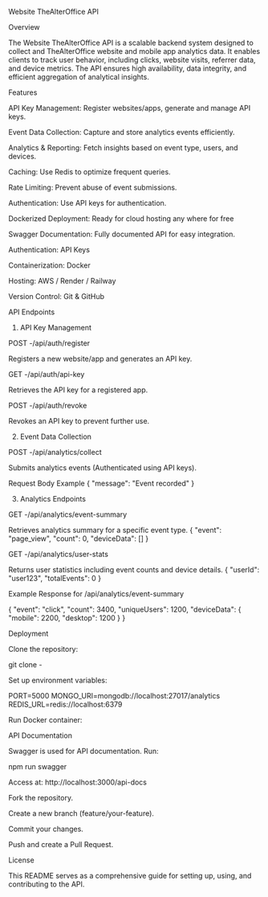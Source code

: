 Website TheAlterOffice API

Overview

The Website TheAlterOffice API is a scalable backend system designed to collect and TheAlterOffice website and mobile app analytics data. It enables clients to track user behavior, including clicks, website visits, referrer data, and device metrics. The API ensures high availability, data integrity, and efficient aggregation of analytical insights.

Features

API Key Management: Register websites/apps, generate and manage API keys.

Event Data Collection: Capture and store analytics events efficiently.

Analytics & Reporting: Fetch insights based on event type, users, and devices.

Caching: Use Redis to optimize frequent queries.

Rate Limiting: Prevent abuse of event submissions.

Authentication: Use API keys for authentication.

Dockerized Deployment: Ready for cloud hosting any where for free

Swagger Documentation: Fully documented API for easy integration.

Authentication: API Keys

Containerization: Docker

Hosting: AWS / Render / Railway

Version Control: Git & GitHub

API Endpoints

1. API Key Management

POST -/api/auth/register

Registers a new website/app and generates an API key.

GET -/api/auth/api-key

Retrieves the API key for a registered app.

POST -/api/auth/revoke

Revokes an API key to prevent further use.

2. Event Data Collection

POST -/api/analytics/collect

Submits analytics events (Authenticated using API keys).

Request Body Example
{
    "message": "Event recorded"
}

3. Analytics Endpoints

GET -/api/analytics/event-summary

Retrieves analytics summary for a specific event type.
{
    "event": "page_view",
    "count": 0,
    "deviceData": []
}

GET -/api/analytics/user-stats

Returns user statistics including event counts and device details.
{
    "userId": "user123",
    "totalEvents": 0
}

Example Response for /api/analytics/event-summary

{
  "event": "click",
  "count": 3400,
  "uniqueUsers": 1200,
  "deviceData": {
    "mobile": 2200,
    "desktop": 1200
  }
}
<!-- /////////////////////// -->

Deployment

Clone the repository:

git clone -  

Set up environment variables:

PORT=5000
MONGO_URI=mongodb://localhost:27017/analytics
REDIS_URL=redis://localhost:6379

Run Docker container:

API Documentation

Swagger is used for API documentation. Run:

npm run swagger

Access at: http://localhost:3000/api-docs

Fork the repository.

Create a new branch (feature/your-feature).

Commit your changes.

Push and create a Pull Request.

License

This README serves as a comprehensive guide for setting up, using, and contributing to the API.

